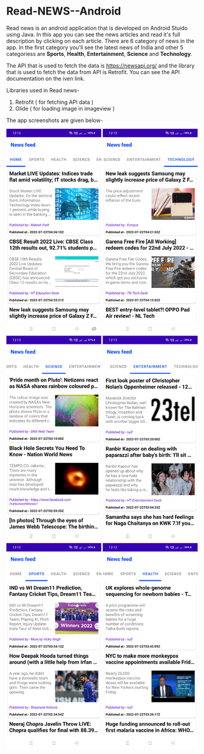 # Read-NEWS--Android

Read news is an android application that is developed on Android Stuido using Java. In this app you can see the news articles and read it's full description by clicking on each article. There are 6 category of news in the app. In the first category you'll see the latest news of India and other 5 categoriess are **Sports**, **Health**, **Entertainment**, **Science** and **Technology**.

The API that is used to fetch the data is https://newsapi.org/ and the library that is used to fetch the data from API is Retrofit. You can see the API documentation on the iven link.

Libraries used in Read news-

1) Retrofit ( for fetching API data )
2) Glide ( for loading image in imageview )

The app screenshots are given below-

<img src="https://github.com/SahilMadridista/Read-NEWS--Android/blob/master/screenshots/1.jpg" width="250" />
<img src="https://github.com/SahilMadridista/Read-NEWS--Android/blob/master/screenshots/2.jpg" width="250" />
<img src="https://github.com/SahilMadridista/Read-NEWS--Android/blob/master/screenshots/3.jpg" width="250" />
<img src="https://github.com/SahilMadridista/Read-NEWS--Android/blob/master/screenshots/4.jpg" width="250" />
<img src="https://github.com/SahilMadridista/Read-NEWS--Android/blob/master/screenshots/5.jpg" width="250" />
<img src="https://github.com/SahilMadridista/Read-NEWS--Android/blob/master/screenshots/6.jpg" width="250" />

